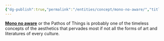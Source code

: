 ```yaml
---
{"dg-publish":true,"permalink":"/entities/concept/mono-no-aware/","title":"Mono no aware"}
---
```


**[Mono no aware](https://en.wikipedia.org/wiki/Mono%20no%20aware)** or the Pathos of Things is probably one of the timeless concepts of the aesthetics that pervades most if not all the forms of art and literatures of every culture.